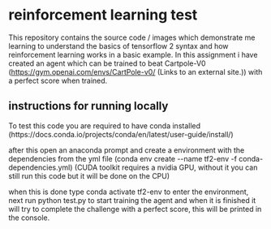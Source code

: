 <h1>reinforcement learning test</h1>

This repository contains the source code / images which demonstrate me learning to understand the basics of tensorflow 2 syntax and how reinforcement learning works in a basic example. In this assignment i have created an agent which can be trained to beat Cartpole-V0 (https://gym.openai.com/envs/CartPole-v0/ (Links to an external site.)) with a perfect score when trained.


<h2> instructions for running locally </h2>
To test this code you are required to have conda installed (https://docs.conda.io/projects/conda/en/latest/user-guide/install/)

after this open an anaconda prompt and create a environment with the dependencies from the yml file (conda env create --name tf2-env -f conda-dependencies.yml) (CUDA toolkit requires a nvidia GPU, without it you can still run this code but it will be done on the CPU)

when this is done type conda activate tf2-env to enter the environment, next run python test.py to start training the agent and when it is finished it will try to complete the challenge with a perfect score, this will be printed in the console.
